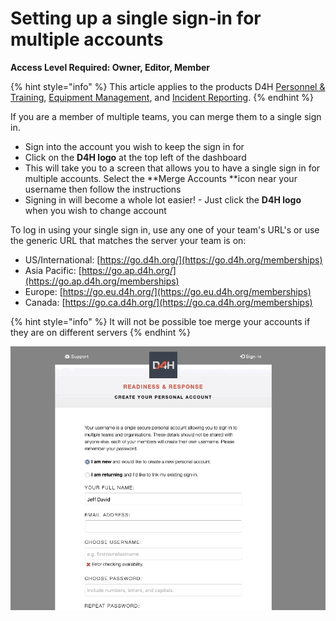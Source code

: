 # Setting up a single sign-in for multiple accounts

**Access Level Required: Owner, Editor, Member**

{% hint style="info" %}
This article applies to the products D4H [Personnel & Training](../../personnel-and-training/getting-started.md), [Equipment Management](../../equipment-management/getting-started.md), and [Incident Reporting](../../incident-reporting/getting-started.md). 
{% endhint %}

If you are a member of multiple teams, you can merge them to a single sign in.

* Sign into the account you wish to keep the sign in for
* Click on the **D4H logo** at the top left of the dashboard
* This will take you to a screen that allows you to have a single sign in for multiple accounts. Select the **Merge Accounts **icon near your username then follow the instructions
* Signing in will become a whole lot easier! - Just click the **D4H logo** when you wish to change account

To log in using your single sign in, use any one of your team's URL's or use the generic URL that matches the server your team is on:

* US/International: [https://go.d4h.org/](https://go.d4h.org/memberships)
* Asia Pacific: [https://go.ap.d4h.org/](https://go.ap.d4h.org/memberships)
* Europe: [https://go.eu.d4h.org/](https://go.eu.d4h.org/memberships)
* Canada: [https://go.ca.d4h.org/](https://go.ca.d4h.org/memberships)

{% hint style="info" %}
It will not be possible toe merge your accounts if they are on different servers
{% endhint %}

![](<../../.gitbook/assets/decisions SSO.gif>)

